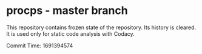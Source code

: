 # procps - master branch

This repository contains frozen state of the repository.
Its history is cleared. It is used only for static code
analysis with Codacy.

Commit Time: 1691394574